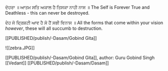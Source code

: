 ਦੋਹਰਾ ॥
ਆਤਮ ਸਤਿ ਅਕਾਲ ਹੈ ਤਿਸਕਾ ਨਾਹੀ ਨਾਸ ॥
The Self is Forever True and Deathless - this can never be destroyed.

ਦੇਹ ਜੋ ਦ੍ਰਿਸ਼ਟੀ ਆਵ ਹੈ ਸੋ ਹੈਂ ਸਭੀ ਵਿਨਾਸ ॥
All the forms that come within your vision *however*, these will all succumb to destruction.

[[PUBLISHED/publish/-Dasam/Gobind Gita]] 

![[zebra.JPG]]

[[PUBLISHED/publish/-Dasam/Gobind Gita]], author: Guru Gobind Singh
[[Vedant]]
[[PUBLISHED/publish/-Dasam/Dasam]] 